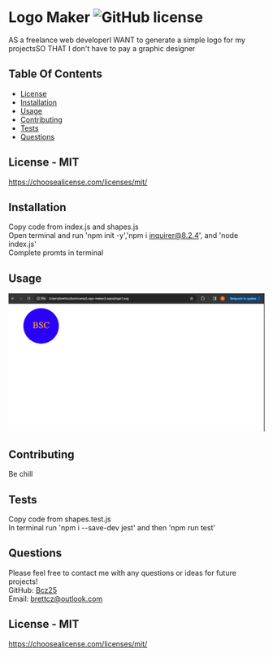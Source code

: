 # Logo Maker ![GitHub license](https://img.shields.io/github/license/Naereen/StrapDown.js.svg)
AS a freelance web developerI WANT to generate a simple logo for my projectsSO THAT I don't have to pay a graphic designer

## Table Of Contents
* [License](#license)   
* [Installation](#install)
* [Usage](#use)
* [Contributing](#contributing)
* [Tests](#test)
* [Questions](#questions)

<a name="license"></a>
## License - MIT
https://choosealicense.com/licenses/mit/

<a name="install"></a>
## Installation
Copy code from index.js and shapes.js <br>Open terminal and run 'npm init -y','npm i inquirer@8.2.4', and 'node index.js'<br> Complete promts in terminal 

<a name="use"></a>
## Usage
![appDemo.png](https://github.com/Bcz25/Logo-maker/blob/main/appDemo.png)

<a name="contributing"></a>
## Contributing
Be chill

<a name="test"></a>
## Tests
Copy code from shapes.test.js <br>In terminal run 'npm i --save-dev jest' and then 'npm run test'

<a name="questions"></a>
## Questions
Please feel free to contact me with any questions or ideas for future projects!<br>
GitHub: [Bcz25](https://github.com/Bcz25)<br>
Email: brettcz@outlook.com

<a name="license"></a>
## License - MIT
https://choosealicense.com/licenses/mit/